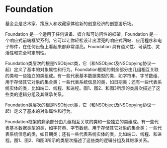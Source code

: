# Foundation

基金会是艺术家、策展人和收藏家体验新的创意经济的创意游乐场。

Foundation 是一个适用于任何设备、媒介和可访问性的框架。Foundation 是一个响应式前端框架系列，它可以让你轻松设计出漂亮的响应式网站、应用程序和电子邮件，在任何设备上看起来都非常漂亮。Foundation 具有语义性、可读性、灵活性和完全可定制性。

Foundation类层次的根是NSObject类，它（和NSObject及NSCopying协议一起）定义了基本的对象属性和行为。Foundation框架的剩余部分由几组相互关联的类和一些独立的类组成。有一些代表基本数据类型的类，如字符串、字节数组、用于存储其它对象的集合类；一些代表系统信息的类，如日期类；还有一些代表系统实体的类，比如端口、线程、和进程。图1、图2、和图3所示的类层次描述了这些类的逻辑分组及其继承关系。

Foundation类层次的根是NSObject类，它（和NSObject及NSCopying协议一起）定义了基本的对象属性和行为。

Foundation框架的剩余部分由几组相互关联的类和一些独立的类组成。有一些代表基本数据类型的类，如字符串、字节数组、用于存储其它对象的集合类；一些代表系统信息的类，如日期类；还有一些代表系统实体的类，比如端口、线程、和进程。图1、图2、和图3所示的类层次描述了这些类的逻辑分组及其继承关系。
